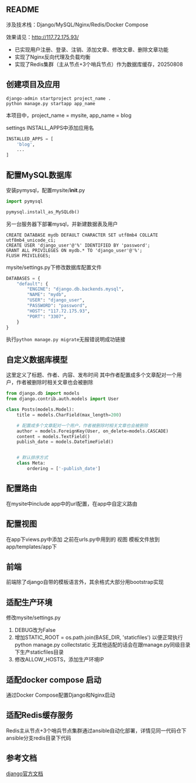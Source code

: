 
## README

涉及技术栈：Django/MySQL/Nginx/Redis/Docker Compose

效果请见：http://117.72.175.93/

- 已实现用户注册、登录、注销、添加文章、修改文章、删除文章功能
- 实现了Nginx反向代理及负载均衡
- 实现了Redis集群（主从节点+3个哨兵节点）作为数据库缓存，20250808


## 创建项目及应用

```shell
django-admin startproject project_name .
python manage.py startapp app_name
```
本项目中，project_name = mysite, app_name = blog

settings INSTALL_APPS中添加应用名
```python
INSTALLED_APPS = [
    'blog',
    ...
]
```

## 配置MySQL数据库

安装pymysql，配置mysite/__init__.py
```python
import pymysql

pymysql.install_as_MySQLdb()

```

另一台服务器下部署mysql，并新建数据表及用户
```shell
CREATE DATABASE mydb DEFAULT CHARACTER SET utf8mb4 COLLATE utf8mb4_unicode_ci;
CREATE USER 'django_user'@'%' IDENTIFIED BY 'password';
GRANT ALL PRIVILEGES ON mydb.* TO 'django_user'@'%';
FLUSH PRIVILEGES;
```

mysite/settings.py下修改数据库配置文件
```python
DATABASES = {
    "default": {
        "ENGINE": "django.db.backends.mysql",
        "NAME": "mydb",
        "USER": "django_user",
        "PASSWORD": "password",
        "HOST": "117.72.175.93",
        "PORT": "3307",
    }
}
```

执行`python manage.py migrate`无报错说明成功链接

## 自定义数据库模型

这里定义了标题、作者、内容、发布时间
其中作者配置成多个文章配对一个用户，作者被删除时相关文章也会被删除
```python
from django.db import models
from django.contrib.auth.models import User

class Posts(models.Model):
    title = models.CharField(max_length=200)

    # 配置成多个文章配对一个用户，作者被删除时相关文章也会被删除
    author = models.ForeignKey(User, on_delete=models.CASCADE)
    content = models.TextField()
    publish_date = models.DateTimeField()


    # 默认排序方式
    class Meta:
        ordering = ['-publish_date']
```

## 配置路由

在mysite中include app中的url配置，在app中自定义路由

## 配置视图

在app下views.py中添加 之前在urls.py中用到的 视图
模板文件放到app/templates/app下


## 前端

前端除了django自带的模板语言外，其余格式大部分用bootstrap实现

## 适配生产环境

修改mysite/settings.py

1. DEBUG改为False
2. 增加STATIC_ROOT = os.path.join(BASE_DIR, 'staticfiles') 以便正常执行python manage.py collectstatic
    无其他适配的话会在跟manage.py同级目录下生产staticfiles目录
3. 修改ALLOW_HOSTS，添加生产环境IP


## 适配docker compose 启动

通过Docker Compose配置Django和Nginx启动

## 适配Redis缓存服务

Redis主从节点+3个哨兵节点集群通过ansible自动化部署，详情见同一代码仓下ansible分支redis目录下代码

## 参考文档

[django官方文档](https://docs.djangoproject.com/zh-hans/5.2/topics/)